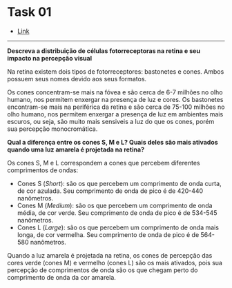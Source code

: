 # Task 01

- [Link](http://www.dimap.ufrn.br/~rafaelbg/visionTasks.html)

----------

**Descreva a distribuição de células fotorreceptoras na retina e seu impacto na percepção visual**

Na retina existem dois tipos de fotorreceptores: bastonetes e cones. Ambos possuem seus nomes devido aos seus formatos.

Os cones concentram-se mais na fóvea e são cerca de 6-7 milhões no olho humano, nos permitem enxergar na presença de luz e cores. Os bastonetes encontram-se mais na periférica da retina e são cerca de 75-100 milhões no olho humano, nos permitem enxergar a presença de luz em ambientes mais escuros, ou seja, são muito mais sensiveis a luz do que os cones, porém sua percepção monocromática.


**Qual a diferença entre os cones S, M e L? Quais deles são mais ativados quando uma luz amarela é projetada na retina?**

Os cones S, M e L correspondem a cones que percebem diferentes comprimentos de ondas:
- Cones S (_Short_): são os que percebem um comprimento de onda curta, de cor azulada. Seu comprimento de onda de pico é de 420-440 nanômetros.
- Cones M (_Medium_): são os que percebem um comprimento de onda média, de cor verde. Seu comprimento de onda de pico é de 534-545 nanômetros.
- Cones L (_Large_): são os que percebem um comprimento de onda mais longa, de cor vermelha. Seu comprimento de onda de pico é de 564-580 nanômetros.

Quando a luz amarela é projetada na retina, os cones de percepção das cores verde (cones M) e vermelho (cones L) são os mais ativados, pois sua percepção de comprimentos de onda são os que chegam perto do comprimento de onda da cor amarela.
